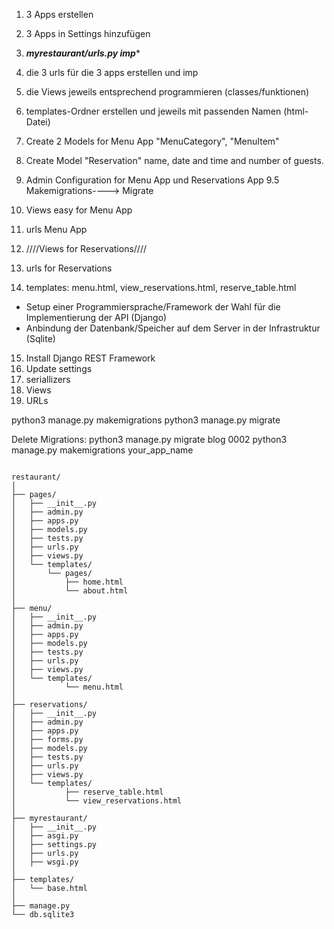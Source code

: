 1. 3 Apps erstellen
2. 3 Apps in Settings hinzufügen
3. ***myrestaurant/urls.py imp****
4. die 3 urls für die 3 apps erstellen und imp
5. die Views jeweils entsprechend programmieren (classes/funktionen)
6. templates-Ordner erstellen und jeweils mit passenden Namen (html-Datei)


7. Create 2 Models for Menu App "MenuCategory", "MenuItem"
8. Create Model "Reservation" name, date and time and number of guests.
9. Admin Configuration for Menu App und Reservations App
9.5 Makemigrations----> Migrate
10. Views easy for Menu App
11. urls Menu App
12. ////Views for Reservations////
13. urls for Reservations
14. templates: menu.html, view_reservations.html, reserve_table.html


- Setup einer Programmiersprache/Framework der Wahl für die Implementierung der API (Django)
- Anbindung der Datenbank/Speicher auf dem Server in der Infrastruktur (Sqlite)
15. Install Django REST Framework
16. Update settings
17. seriallizers
18. Views
19. URLs 





python3 manage.py makemigrations
python3 manage.py migrate

Delete Migrations:
python3 manage.py migrate blog 0002
python3 manage.py makemigrations your_app_name



```

restaurant/
│
├── pages/
│   ├── __init__.py
│   ├── admin.py
│   ├── apps.py
│   ├── models.py
│   ├── tests.py
│   ├── urls.py
│   ├── views.py
│   └── templates/
│       └── pages/
│           ├── home.html
│           └── about.html
│
├── menu/
│   ├── __init__.py
│   ├── admin.py
│   ├── apps.py
│   ├── models.py
│   ├── tests.py
│   ├── urls.py
│   ├── views.py
│   └── templates/
│           └── menu.html
│
├── reservations/
│   ├── __init__.py
│   ├── admin.py
│   ├── apps.py
│   ├── forms.py
│   ├── models.py
│   ├── tests.py
│   ├── urls.py
│   ├── views.py
│   └── templates/
│           ├── reserve_table.html
│           └── view_reservations.html
│
├── myrestaurant/
│   ├── __init__.py
│   ├── asgi.py
│   ├── settings.py
│   ├── urls.py
│   ├── wsgi.py
│
├── templates/
│   └── base.html
│
├── manage.py
└── db.sqlite3
```
